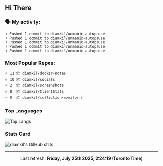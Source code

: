 ## Hi There

### 🗣 My activity:

```
⬆️ Pushed 1 commit to diamkil/unmanic-autopause
⬆️ Pushed 1 commit to diamkil/unmanic-autopause
⬆️ Pushed 1 commit to diamkil/unmanic-autopause
⬆️ Pushed 1 commit to diamkil/unmanic-autopause
⬆️ Pushed 1 commit to diamkil/unmanic-autopause
```

### Most Popular Repos:

```
⭐️ 11 📦 diamkil/docker-notea
⭐️ 10 📦 diamkil/socials
⭐️ 2  📦 diamkil/screenshots
⭐️ 0  📦 diamkil/ClientStats
⭐️ 0  📦 diamkil/collection-monitorrr
```

### Top Languages

![Top Langs](https://github-readme-stats.vercel.app/api/top-langs/?username=diamkil&layout=compact&langs_count=10)

### Stats Card

![diamkil's GitHub stats](https://github-readme-stats.vercel.app/api?username=diamkil&count_private=true&show_icons=true)

---

<p align="center">
  Last refresh: 
  <b>Friday, July 25th 2025, 2:24:19 (Toronto Time)</b>
</p>
